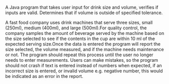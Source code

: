 A Java program that takes user input for drink size and volume, verifies if inputs are valid. Determines that if volume is outside of specified tolerance. 

A fast food company uses drink machines that serve three sizes, small (250ml), medium (400ml), and large (500ml).For quality control, the company samples the amount of beverage served by the machine based on the size selected
to see if the contents in the cup are within 10 ml of the expected serving size.Once the data is entered the program will report the size selected, the volume measured, and if the machine needs
maintenance or not.  The program should repeat this process until the user no longer needs to enter measurements.
Users can make mistakes, so the program should not crash if text is entered instead of numbers when expected, if an incorrect size is entered, or invalid volume e.g. negative number, this would be indicated as an error in the
report.
